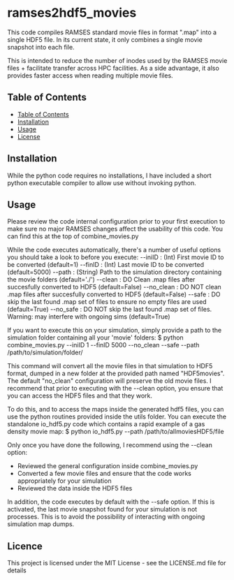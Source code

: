 # ramses2hdf5_movies

This code compiles RAMSES standard movie files in format ".map" into a single HDF5 file.
In its current state, it only combines a single movie snapshot into each file. 

This is intended to reduce the number of inodes used by the RAMSES movie files + facilitate
transfer across HPC facilities. As a side advantage, it also provides faster access when reading
multiple movie files.

## Table of Contents

- [Table of Contents](#table-of-contents)
- [Installation](#installation)
- [Usage](#usage)
- [License](#license)

## Installation 

While the python code requires no installations, I have included a short python executable compiler to allow use without invoking python.

## Usage

Please review the code internal configuration prior to your first execution to make sure no major RAMSES changes affect the usability of this code. You can find this at the top of combine_movies.py

While the code executes automatically, there's a number of useful options you should take a look to before you execute:
--iniID    : (Int) First movie ID to be converted (default=1)
--finID    : (Int) Last movie ID to be converted (default=5000)
--path     : (String) Path to the simulation directory containing the movie folders (default='./')
--clean    : DO Clean .map files after succesfully converted to HDF5 (default=False)
--no_clean : DO NOT clean .map files after succesfully converted to HDF5 (default=False)
--safe     : DO skip the last found .map set of files to ensure no empty files are used (default=True)
--no_safe  : DO NOT skip the last found .map set of files. Warning: may interfere with ongoing sims (default=True)

If you want to execute this on your simulation, simply provide a path to the simulation folder containing all your 'movie' folders:
$ python combine_movies.py --iniID 1 --finID 5000 --no_clean --safe --path /path/to/simulation/folder/ 

This command will convert all the movie files in that simulation to HDF5 format, dumped in a new folder at the provided path named "HDF5movies". The default "no_clean" configuration will preserve the old movie files. I recommend that prior to executing with the --clean option, you ensure that you can access the HDF5 files and that they work.

To do this, and to access the maps inside the generated hdf5 files, you can use the python routines provided inside the utils folder. You can execute the standalone io_hdf5.py code which contains a rapid example of a gas density movie map:
$ python io_hdf5.py --path /path/to/allmoviesHDF5/file

Only once you have done the following, I recommend using the --clean option:
- Reviewed the general configuration inside combine_movies.py
- Converted a few movie files and ensure that the code works appropriately for your simulation
- Reviewed the data inside the HDF5 files

In addition, the code executes by default with the --safe option. If this is activated, the last movie snapshot found for your simulation is not processes. This is to avoid the possibility of interacting with ongoing simulation map dumps.

## Licence

This project is licensed under the MIT License - see the LICENSE.md file for details
